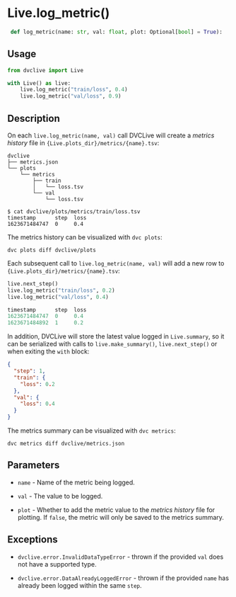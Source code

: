 # Live.log_metric()

```py
 def log_metric(name: str, val: float, plot: Optional[bool] = True):
```

## Usage

```py
from dvclive import Live

with Live() as live:
    live.log_metric("train/loss", 0.4)
    live.log_metric("val/loss", 0.9)
```

## Description

On each `live.log_metric(name, val)` call DVCLive will create a _metrics
history_ file in `{Live.plots_dir}/metrics/{name}.tsv`:

```
dvclive
├── metrics.json
└── plots
    └── metrics
        ├── train
        │   └── loss.tsv
        └── val
            └── loss.tsv
```

```cli
$ cat dvclive/plots/metrics/train/loss.tsv
timestamp      step  loss
1623671484747  0     0.4
```

<admon type="tip">

The metrics history can be visualized with `dvc plots`:

```
dvc plots diff dvclive/plots
```

</admon>

Each subsequent call to `live.log_metric(name, val)` will add a new row to
`{Live.plots_dir}/metrics/{name}.tsv`:

```python
live.next_step()
live.log_metric("train/loss", 0.2)
live.log_metric("val/loss", 0.4)
```

```ts
timestamp      step  loss
1623671484747  0     0.4
1623671484892  1     0.2
```

In addition, DVCLive will store the latest value logged in `Live.summary`, so it
can be serialized with calls to `live.make_summary()`, `live.next_step()` or
when exiting the `with` block:

```json
{
  "step": 1,
  "train": {
    "loss": 0.2
  },
  "val": {
    "loss": 0.4
  }
}
```

<admon type="tip">

The metrics summary can be visualized with `dvc metrics`:

```
dvc metrics diff dvclive/metrics.json
```

</admon>

## Parameters

- `name` - Name of the metric being logged.

- `val` - The value to be logged.

- `plot` - Whether to add the metric value to the _metrics history_ file for
  plotting. If `false`, the metric will only be saved to the metrics summary.

## Exceptions

- `dvclive.error.InvalidDataTypeError` - thrown if the provided `val` does not
  have a supported type.

- `dvclive.error.DataAlreadyLoggedError` - thrown if the provided `name` has
  already been logged within the same `step`.
